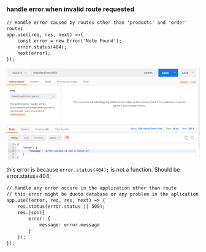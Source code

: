 ### handle error when invalid route requested
```
// Handle error caused by routes other than 'products' and 'order' routes
app.use((req, res, next) =>{
    const error = new Error('Note Found');
    error.status(404);
    next(error);
});
```
![return](notes/img/external_error.png)

this error is because `error.status(404);` is not a function. Should be
error.status=404;
```
// Handle any error occure in the application other than route
// this error might be dueto database or any problem in the aplication
app.use((error, req, res, next) => {
    res.status(error.status || 500);
    res.json({
        error: {
            message: error.message
        }
    });
});
```